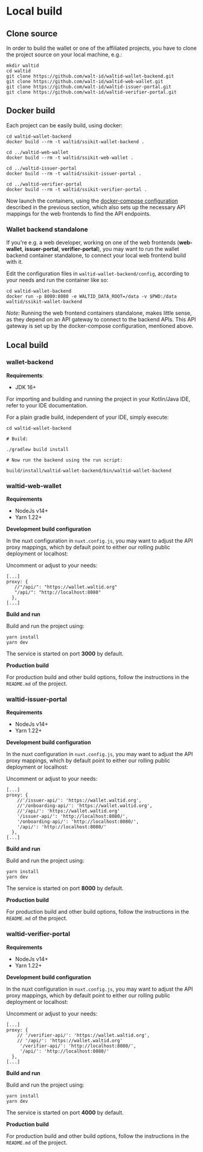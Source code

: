 # Local build

## Clone source

In order to build the wallet or one of the affiliated projects, you have to clone the project source on your local machine, e.g.:

```
mkdir waltid
cd waltid
git clone https://github.com/walt-id/waltid-wallet-backend.git
git clone https://github.com/walt-id/waltid-web-wallet.git
git clone https://github.com/walt-id/waltid-issuer-portal.git
git clone https://github.com/walt-id/waltid-verifier-portal.git
```

## Docker build

Each project can be easily build, using docker:

```
cd waltid-wallet-backend
docker build --rm -t waltid/ssikit-wallet-backend .

cd ../waltid-web-wallet
docker build --rm -t waltid/ssikit-web-wallet .

cd ../waltid-issuer-portal
docker build --rm -t waltid/ssikit-issuer-portal .

cd ../waltid-verifier-portal
docker build --rm -t waltid/ssikit-verifier-portal .
```

Now launch the containers, using the [docker-compose configuration](../docker-compose.md) described in the previous section, which also sets up the necessary API mappings for the web frontends to find the API endpoints.

### Wallet backend standalone

If you're e.g. a web developer, working on one of the web frontends (**web-wallet**, **issuer-portal**, **verifier-portal**), you may want to run the wallet backend container standalone, to connect your local web frontend build with it.

Edit the configuration files in `waltid-wallet-backend/config`, according to your needs and run the container like so:

```
cd waltid-wallet-backend
docker run -p 8080:8080 -e WALTID_DATA_ROOT=/data -v $PWD:/data waltid/ssikit-wallet-backend
```

_Note:_ Running the web frontend containers standalone, makes little sense, as they depend on an API gateway to connect to the backend APIs. This API gateway is set up by the docker-compose configuration, mentioned above.


## Local build

### wallet-backend

**Requirements**:

* JDK 16+

For importing and building and running the project in your Kotlin/Java IDE, refer to your IDE documentation.

For a plain gradle build, independent of your IDE, simply execute:

```
cd waltid-wallet-backend

# Build:

./gradlew build install

# Now run the backend using the run script:

build/install/waltid-wallet-backend/bin/waltid-wallet-backend
```

### waltid-web-wallet

**Requirements**

* NodeJs v14+
* Yarn 1.22+

**Development build configuration**

In the nuxt configuration in `nuxt.config.js`, you may want to adjust the API proxy mappings, which by default point to either our rolling public deployment or localhost:

Uncomment or adjust to your needs:
```
[...]
proxy: {
   //"/api/": "https://wallet.waltid.org"
   "/api/": "http://localhost:8080"
  },
[...]
```

**Build and run**

Build and run the project using:

```
yarn install
yarn dev
```

The service is started on port **3000** by default.

**Production build**

For production build and other build options, follow the instructions in the `README.md` of the project.

### waltid-issuer-portal

**Requirements**

* NodeJs v14+
* Yarn 1.22+

**Development build configuration**

In the nuxt configuration in `nuxt.config.js`, you may want to adjust the API proxy mappings, which by default point to either our rolling public deployment or localhost:

Uncomment or adjust to your needs:
```
[...]
proxy: {
    //'/issuer-api/': 'https://wallet.waltid.org',
    //'/onboarding-api/': 'https://wallet.waltid.org',
    //'/api/': 'https://wallet.waltid.org'
    '/issuer-api/': 'http://localhost:8080/',
    '/onboarding-api/': 'http://localhost:8080/',
    '/api/': 'http://localhost:8080/'
  },
[...]
```

**Build and run**

Build and run the project using:

```
yarn install
yarn dev
```

The service is started on port **8000** by default.

**Production build**

For production build and other build options, follow the instructions in the `README.md` of the project.


### waltid-verifier-portal

**Requirements**

* NodeJs v14+
* Yarn 1.22+

**Development build configuration**

In the nuxt configuration in `nuxt.config.js`, you may want to adjust the API proxy mappings, which by default point to either our rolling public deployment or localhost:

Uncomment or adjust to your needs:
```
[...]
proxy: {
    // '/verifier-api/': 'https://wallet.waltid.org',
    // '/api/': 'https://wallet.waltid.org'
     '/verifier-api/': 'http://localhost:8080/',
     '/api/': 'http://localhost:8080/'
  },
[...]
```

**Build and run**

Build and run the project using:

```
yarn install
yarn dev
```

The service is started on port **4000** by default.

**Production build**

For production build and other build options, follow the instructions in the `README.md` of the project.
